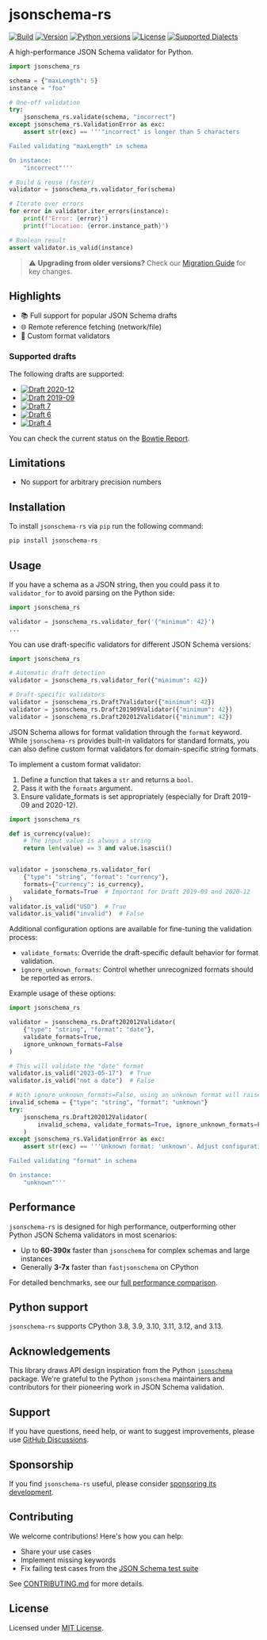 # jsonschema-rs

[![Build](https://img.shields.io/github/actions/workflow/status/Stranger6667/jsonschema/ci.yml?branch=master&style=flat-square)](https://github.com/Stranger6667/jsonschema/actions)
[![Version](https://img.shields.io/pypi/v/jsonschema-rs.svg?style=flat-square)](https://pypi.org/project/jsonschema-rs/)
[![Python versions](https://img.shields.io/pypi/pyversions/jsonschema-rs.svg?style=flat-square)](https://pypi.org/project/jsonschema-rs/)
[![License](https://img.shields.io/pypi/l/jsonschema-rs.svg?style=flat-square)](https://opensource.org/licenses/MIT)
[<img alt="Supported Dialects" src="https://img.shields.io/endpoint?url=https%3A%2F%2Fbowtie.report%2Fbadges%2Frust-jsonschema%2Fsupported_versions.json&style=flat-square">](https://bowtie.report/#/implementations/rust-jsonschema)

A high-performance JSON Schema validator for Python.

```python
import jsonschema_rs

schema = {"maxLength": 5}
instance = "foo"

# One-off validation
try:
    jsonschema_rs.validate(schema, "incorrect")
except jsonschema_rs.ValidationError as exc:
    assert str(exc) == '''"incorrect" is longer than 5 characters

Failed validating "maxLength" in schema

On instance:
    "incorrect"'''

# Build & reuse (faster)
validator = jsonschema_rs.validator_for(schema)

# Iterate over errors
for error in validator.iter_errors(instance):
    print(f"Error: {error}")
    print(f"Location: {error.instance_path}")

# Boolean result
assert validator.is_valid(instance)
```

> ⚠️ **Upgrading from older versions?** Check our [Migration Guide](https://github.com/Stranger6667/jsonschema/blob/master/crates/jsonschema-py/MIGRATION.md) for key changes.

## Highlights

- 📚 Full support for popular JSON Schema drafts
- 🌐 Remote reference fetching (network/file)
- 🔧 Custom format validators

### Supported drafts

The following drafts are supported:

- [![Draft 2020-12](https://img.shields.io/endpoint?url=https%3A%2F%2Fbowtie.report%2Fbadges%2Frust-jsonschema%2Fcompliance%2Fdraft2020-12.json)](https://bowtie.report/#/implementations/rust-jsonschema)
- [![Draft 2019-09](https://img.shields.io/endpoint?url=https%3A%2F%2Fbowtie.report%2Fbadges%2Frust-jsonschema%2Fcompliance%2Fdraft2019-09.json)](https://bowtie.report/#/implementations/rust-jsonschema)
- [![Draft 7](https://img.shields.io/endpoint?url=https%3A%2F%2Fbowtie.report%2Fbadges%2Frust-jsonschema%2Fcompliance%2Fdraft7.json)](https://bowtie.report/#/implementations/rust-jsonschema)
- [![Draft 6](https://img.shields.io/endpoint?url=https%3A%2F%2Fbowtie.report%2Fbadges%2Frust-jsonschema%2Fcompliance%2Fdraft6.json)](https://bowtie.report/#/implementations/rust-jsonschema)
- [![Draft 4](https://img.shields.io/endpoint?url=https%3A%2F%2Fbowtie.report%2Fbadges%2Frust-jsonschema%2Fcompliance%2Fdraft4.json)](https://bowtie.report/#/implementations/rust-jsonschema)

You can check the current status on the [Bowtie Report](https://bowtie.report/#/implementations/rust-jsonschema).

## Limitations

- No support for arbitrary precision numbers

## Installation

To install `jsonschema-rs` via `pip` run the following command:

```bash
pip install jsonschema-rs
```

## Usage

If you have a schema as a JSON string, then you could pass it to `validator_for`
to avoid parsing on the Python side:

```python
import jsonschema_rs

validator = jsonschema_rs.validator_for('{"minimum": 42}')
...
```

You can use draft-specific validators for different JSON Schema versions:

```python
import jsonschema_rs

# Automatic draft detection
validator = jsonschema_rs.validator_for({"minimum": 42})

# Draft-specific validators
validator = jsonschema_rs.Draft7Validator({"minimum": 42})
validator = jsonschema_rs.Draft201909Validator({"minimum": 42})
validator = jsonschema_rs.Draft202012Validator({"minimum": 42})
```

JSON Schema allows for format validation through the `format` keyword. While `jsonschema-rs`
provides built-in validators for standard formats, you can also define custom format validators
for domain-specific string formats.

To implement a custom format validator:

1. Define a function that takes a `str` and returns a `bool`.
2. Pass it with the `formats` argument.
3. Ensure validate_formats is set appropriately (especially for Draft 2019-09 and 2020-12).

```python
import jsonschema_rs

def is_currency(value):
    # The input value is always a string
    return len(value) == 3 and value.isascii()


validator = jsonschema_rs.validator_for(
    {"type": "string", "format": "currency"}, 
    formats={"currency": is_currency},
    validate_formats=True  # Important for Draft 2019-09 and 2020-12
)
validator.is_valid("USD")  # True
validator.is_valid("invalid")  # False
```

Additional configuration options are available for fine-tuning the validation process:

- `validate_formats`: Override the draft-specific default behavior for format validation.
- `ignore_unknown_formats`: Control whether unrecognized formats should be reported as errors.

Example usage of these options:

```python
import jsonschema_rs

validator = jsonschema_rs.Draft202012Validator(
    {"type": "string", "format": "date"},
    validate_formats=True,
    ignore_unknown_formats=False
)

# This will validate the "date" format
validator.is_valid("2023-05-17")  # True
validator.is_valid("not a date")  # False

# With ignore_unknown_formats=False, using an unknown format will raise an error
invalid_schema = {"type": "string", "format": "unknown"}
try:
    jsonschema_rs.Draft202012Validator(
        invalid_schema, validate_formats=True, ignore_unknown_formats=False
    )
except jsonschema_rs.ValidationError as exc:
    assert str(exc) == '''Unknown format: 'unknown'. Adjust configuration to ignore unrecognized formats

Failed validating "format" in schema

On instance:
    "unknown"'''
```

## Performance

`jsonschema-rs` is designed for high performance, outperforming other Python JSON Schema validators in most scenarios:

- Up to **60-390x** faster than `jsonschema` for complex schemas and large instances
- Generally **3-7x** faster than `fastjsonschema` on CPython

For detailed benchmarks, see our [full performance comparison](https://github.com/Stranger6667/jsonschema/blob/master/crates/jsonschema-py/BENCHMARKS.md).

## Python support

`jsonschema-rs` supports CPython 3.8, 3.9, 3.10, 3.11, 3.12, and 3.13.

## Acknowledgements

This library draws API design inspiration from the Python [`jsonschema`](https://github.com/python-jsonschema/jsonschema) package. We're grateful to the Python `jsonschema` maintainers and contributors for their pioneering work in JSON Schema validation.

## Support

If you have questions, need help, or want to suggest improvements, please use [GitHub Discussions](https://github.com/Stranger6667/jsonschema/discussions).

## Sponsorship

If you find `jsonschema-rs` useful, please consider [sponsoring its development](https://github.com/sponsors/Stranger6667).

## Contributing

We welcome contributions! Here's how you can help:

- Share your use cases
- Implement missing keywords
- Fix failing test cases from the [JSON Schema test suite](https://bowtie.report/#/implementations/rust-jsonschema)

See [CONTRIBUTING.md](https://github.com/Stranger6667/jsonschema/blob/master/CONTRIBUTING.md) for more details.

## License

Licensed under [MIT License](https://github.com/Stranger6667/jsonschema/blob/master/LICENSE).

